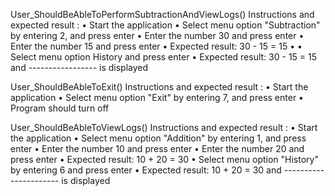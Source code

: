 User_ShouldBeAbleToPerformSubtractionAndViewLogs() Instructions and expected result : • Start the application • Select menu option "Subtraction" by entering 2, and press enter • Enter the number 30 and press enter • Enter the number 15 and press enter • Expected result: 30 - 15 = 15 • • Select menu option History and press enter • Expected result: 30 - 15 = 15 and ----------------- is displayed 

User_ShouldBeAbleToExit() Instructions and expected result : • Start the application • Select menu option "Exit" by entering 7, and press enter • Program should turn off

User_ShouldBeAbleToViewLogs() Instructions and expected result : • Start the application • Select menu option "Addition" by entering 1, and press enter • Enter the number 10 and press enter • Enter the number 20 and press enter • Expected result: 10 + 20 = 30 • Select menu option "History" by entering 6 and press enter • Expected result: 10 + 20 = 30 and ---------------------- is displayed 
